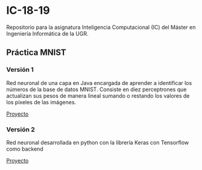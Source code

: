 # IC-18-19
Repositorio para la asignatura Inteligencia Computacional (IC) del Máster en Ingeniería Informática de la UGR.

## Práctica MNIST
### Versión 1
Red neuronal de una capa en Java encargada de aprender a identificar los números de la base de datos MNIST. Consiste en diez perceptrones que actualizan sus pesos de manera lineal sumando o restando los valores de los píxeles de las imágenes.

[Proyecto](./MNIST)

### Versión 2
Red neuronal desarrollada en python con la librería Keras con Tensorflow como backend

[Proyecto](./MNISTv2)
